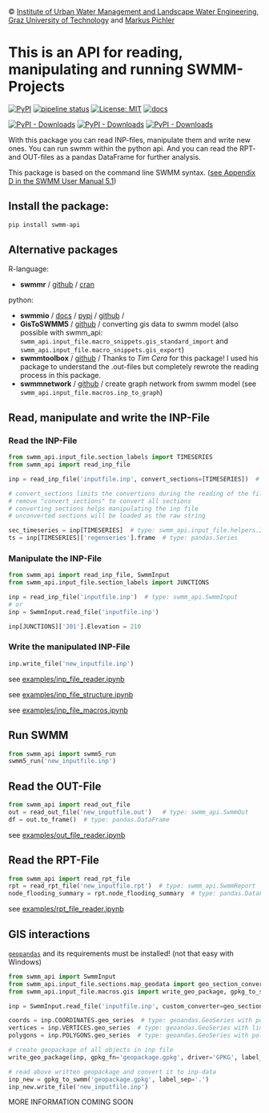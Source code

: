 © [Institute of Urban Water Management and Landscape Water Engineering](https://www.sww.tugraz.at), [Graz University of Technology](https://www.tugraz.at/home/) and [Markus Pichler](mailto:markus.pichler@tugraz.at)

# This is an API for reading, manipulating and running SWMM-Projects

[![PyPI](https://img.shields.io/pypi/v/swmm-api.svg)](https://pypi.python.org/pypi/swmm-api)
[![pipeline status](https://gitlab.com/markuspichler/swmm_api/badges/master/pipeline.svg)](https://gitlab.com/markuspichler/swmm_api/-/commits/master)
[![License: MIT](https://img.shields.io/badge/License-MIT-yellow.svg)](https://opensource.org/licenses/MIT)
[![docs](https://img.shields.io/static/v1.svg?label=sphinx&message=documentation&color=blue)](https://markuspichler.gitlab.io/swmm_api)

[![PyPI - Downloads](https://img.shields.io/pypi/dd/swmm-api)](https://pypi.python.org/pypi/swmm-api)
[![PyPI - Downloads](https://img.shields.io/pypi/dw/swmm-api)](https://pypi.python.org/pypi/swmm-api)
[![PyPI - Downloads](https://img.shields.io/pypi/dm/swmm-api)](https://pypi.python.org/pypi/swmm-api)


With this package you can read INP-files, manipulate them and write new ones.
You can run swmm within the python api.
And you can read the RPT- and OUT-files as a pandas DataFrame for further analysis.

This package is based on the command line SWMM syntax. ([see Appendix D in the SWMM User Manual 5.1](https://www.epa.gov/water-research/storm-water-management-model-swmm-version-51-users-manual))

## Install the package:
```bash
pip install swmm-api
```

## Alternative packages

R-language:
- **swmmr** / [github](https://github.com/dleutnant/swmmr) / [cran](https://cran.r-project.org/web/packages/swmmr/index.html)

python: 
- **swmmio** / [docs](https://swmmio.readthedocs.io/en/latest/) / [pypi](https://pypi.org/project/swmmio/) / [github](https://github.com/aerispaha/swmmio) / 
- **GisToSWMM5** / [github](https://github.com/AaltoUrbanWater/GisToSWMM5) / converting gis data to swmm model (also possible with swmm_api: `swmm_api.input_file.macro_snippets.gis_standard_import` and `swmm_api.input_file.macro_snippets.gis_export`)
- **swmmtoolbox** / [github](https://github.com/timcera/swmmtoolbox) / Thanks to _Tim Cera_ for this package! I used his package to understand the .out-files but completely rewrote the reading process in this package.
- **swmmnetwork** / [github](https://github.com/austinorr/swmmnetwork) / create graph network from swmm model (see `swmm_api.input_file.macros.inp_to_graph`)

## Read, manipulate and write the INP-File

### Read the INP-File

```python
from swmm_api.input_file.section_labels import TIMESERIES
from swmm_api import read_inp_file

inp = read_inp_file('inputfile.inp', convert_sections=[TIMESERIES])  # type: swmm_api.SwmmInput

# convert_sections limits the convertions during the reading of the file to the following section
# remove "convert_sections" to convert all sections 
# converting sections helps manipulating the inp file
# unconverted sections will be loaded as the raw string

sec_timeseries = inp[TIMESERIES]  # type: swmm_api.input_file.helpers.InpSection
ts = inp[TIMESERIES]['regenseries'].frame  # type: pandas.Series
```

### Manipulate the INP-File

```python
from swmm_api import read_inp_file, SwmmInput
from swmm_api.input_file.section_labels import JUNCTIONS

inp = read_inp_file('inputfile.inp')  # type: swmm_api.SwmmInput
# or 
inp = SwmmInput.read_file('inputfile.inp')

inp[JUNCTIONS]['J01'].Elevation = 210
```

### Write the manipulated INP-File
```python
inp.write_file('new_inputfile.inp')
```

see [examples/inp_file_reader.ipynb](https://gitlab.com/markuspichler/swmm_api/-/blob/master/examples/inp_file_reader.ipynb)

see [examples/inp_file_structure.ipynb](https://gitlab.com/markuspichler/swmm_api/-/blob/master/examples/inp_file_structure.ipynb)

see [examples/inp_file_macros.ipynb](https://gitlab.com/markuspichler/swmm_api/-/blob/master/examples/inp_file_macros.ipynb)




## Run SWMM
```python
from swmm_api import swmm5_run
swmm5_run('new_inputfile.inp')
```

## Read the OUT-File
```python
from swmm_api import read_out_file
out = read_out_file('new_inputfile.out')   # type: swmm_api.SwmmOut
df = out.to_frame()  # type: pandas.DataFrame
```
see [examples/out_file_reader.ipynb](https://gitlab.com/markuspichler/swmm_api/-/blob/master/examples/out_file_reader.ipynb)


## Read the RPT-File
```python
from swmm_api import read_rpt_file
rpt = read_rpt_file('new_inputfile.rpt')  # type: swmm_api.SwmmReport
node_flooding_summary = rpt.node_flooding_summary  # type: pandas.DataFrame
```
see [examples/rpt_file_reader.ipynb](https://gitlab.com/markuspichler/swmm_api/-/blob/master/examples/rpt_file_reader.ipynb)

## GIS interactions

[`geopandas`](https://geopandas.org/) and its requirements must be installed! (not that easy with Windows)

```python
from swmm_api import SwmmInput
from swmm_api.input_file.sections.map_geodata import geo_section_converter
from swmm_api.input_file.macros.gis import write_geo_package, gpkg_to_swmm

inp = SwmmInput.read_file('inputfile.inp', custom_converter=geo_section_converter)

coords = inp.COORDINATES.geo_series  # type: geoandas.GeoSeries with points for all nodes
vertices = inp.VERTICES.geo_series  # type: geoandas.GeoSeries with lines for all links
polygons = inp.POLYGONS.geo_series  # type: geoandas.GeoSeries with polygons for all subcatchments

# create geopackage of all objects in inp file
write_geo_package(inp, gpkg_fn='geopackage.gpkg', driver='GPKG', label_sep='.', crs="EPSG:32633")

# read above written geopackage and convert it to inp-data
inp_new = gpkg_to_swmm('geopackage.gpkg', label_sep='.')
inp_new.write_file('new_inputfile.inp')
```

MORE INFORMATION COMING SOON
